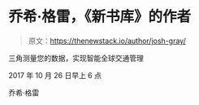 # 乔希·格雷，《新书库》的作者

> 原文：<https://thenewstack.io/author/josh-gray/>

三角测量您的数据，实现智能全球交通管理

2017 年 10 月 26 日早上 6 点

乔希·格雷